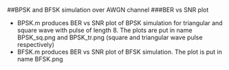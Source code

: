 ##BPSK and BFSK simulation over AWGN channel 
###BER vs SNR plot
- BPSK.m produces BER vs SNR plot of BPSK simulation for triangular and square wave with pulse of length 8. The plots are put in name BPSK_sq.png and BPSK_tr.png (square and triangular wave pulse respectively)
- BFSK.m produces BER vs SNR plot of BFSK simulation. The plot is put in name BFSK.png
